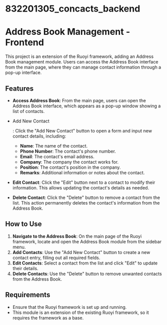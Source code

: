 # 832201305_concacts_backend
# Address Book Management - Frontend

This project is an extension of the Ruoyi framework, adding an Address Book management module. Users can access the Address Book interface from the main page, where they can manage contact information through a pop-up interface.

## Features

- **Access Address Book**: From the main page, users can open the Address Book interface, which appears as a pop-up window showing a list of contacts.

- Add New Contact

	: Click the "Add New Contact" button to open a form and input new contact details, including:

	- **Name**: The name of the contact.
	- **Phone Number**: The contact's phone number.
	- **Email**: The contact's email address.
	- **Company**: The company the contact works for.
	- **Position**: The contact's position in the company.
	- **Remarks**: Additional information or notes about the contact.

- **Edit Contact**: Click the "Edit" button next to a contact to modify their information. This allows updating the contact's details as needed.

- **Delete Contact**: Click the "Delete" button to remove a contact from the list. This action permanently deletes the contact's information from the Address Book.

## How to Use

1. **Navigate to the Address Book**: On the main page of the Ruoyi framework, locate and open the Address Book module from the sidebar menu.
2. **Add Contacts**: Use the "Add New Contact" button to create a new contact entry, filling out all required fields.
3. **Edit Contacts**: Select a contact from the list and click "Edit" to update their details.
4. **Delete Contacts**: Use the "Delete" button to remove unwanted contacts from the Address Book.

## Requirements

- Ensure that the Ruoyi framework is set up and running.
- This module is an extension of the existing Ruoyi framework, so it requires the framework as a base.

